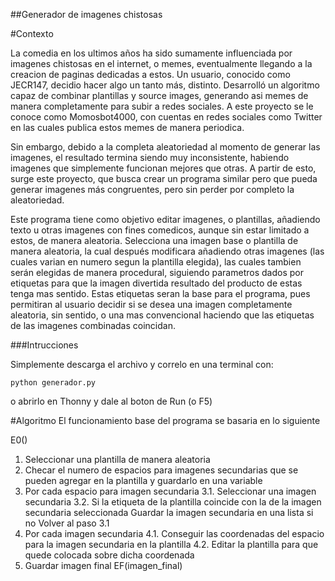 ##Generador de imagenes chistosas

#Contexto

La comedia en los ultimos años ha sido sumamente influenciada por imagenes chistosas en el internet, o memes, eventualmente llegando a la creacion de paginas dedicadas a estos.  Un usuario, conocido como JECR147, decidio hacer algo un tanto más, distinto. Desarrolló un algoritmo capaz de combinar plantillas y source images, generando asi memes de manera completamente para subir a redes sociales. A este proyecto se le conoce como Momosbot4000, con cuentas en redes sociales como Twitter en las cuales publica estos memes de manera periodica.

Sin embargo, debido a la completa aleatoriedad al momento de generar las imagenes, el resultado termina siendo muy inconsistente, habiendo imagenes que simplemente funcionan mejores que otras. A partir de esto, surge este proyecto, que busca crear un programa similar pero que pueda generar imagenes más congruentes, pero sin perder por completo la aleatoriedad.

Este programa tiene como objetivo editar imagenes, o plantillas, añadiendo texto u otras imagenes con fines comedicos, aunque sin estar limitado a estos, de manera aleatoria. Selecciona una imagen base o plantilla de manera aleatoria, la cual después modificara añadiendo otras imagenes (las cuales varian en numero segun la plantilla elegida), las cuales tambien serán elegidas de manera procedural, siguiendo parametros dados por etiquetas para que la imagen divertida resultado del producto de estas tenga mas sentido. Estas etiquetas seran la base para el programa, pues permitiran al usuario decidir si se desea una imagen completamente aleatoria, sin sentido, o una mas convencional haciendo que las etiquetas de las imagenes combinadas coincidan.

###Intrucciones

Simplemente descarga el archivo y correlo en una terminal con:

	python generador.py

o abrirlo en Thonny y dale al boton de Run (o F5)

#Algoritmo
El funcionamiento base del programa se basaria en lo siguiente

E0()
1. Seleccionar una plantilla de manera aleatoria
2. Checar el numero de espacios para imagenes secundarias que se pueden agregar en la plantilla y guardarlo en una variable
3. Por cada espacio para imagen secundaria
	3.1. Seleccionar una imagen secundaria
	3.2. Si la etiqueta de la plantilla coincide con la de la imagen secundaria seleccionada
		Guardar la imagen secundaria en una lista
   	si no
		Volver al paso 3.1
4. Por cada imagen secundaria
	4.1. Conseguir las coordenadas del espacio para la imagen secundaria en la plantilla
	4.2. Editar la plantilla para que quede colocada sobre dicha coordenada
5. Guardar imagen final
EF(imagen_final)
